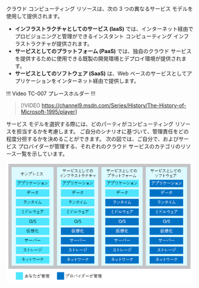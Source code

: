 クラウド コンピューティング リソースは、次の 3 つの異なるサービス モデルを使用して提供されます。

- **インフラストラクチャとしてのサービス (IaaS)** では、インターネット経由でプロビジョニングと管理ができるインスタント コンピューティング インフラストラクチャが提供されます。
- **サービスとしてのプラットフォーム (PaaS)** では、独自のクラウド サービスを提供するために使用できる既製の開発環境とデプロイ環境が提供されます。
- **サービスとしてのソフトウェア (SaaS)** は、Web ベースのサービスとしてアプリケーションをインターネット経由で提供します。

!!! Video TC-007 プレースホルダー !!!

> [!VIDEO https://channel9.msdn.com/Series/History/The-History-of-Microsoft-1995/player]

サービス モデルを選択する際には、どのパーティがコンピューティング リソースを担当するかを考慮します。 ご自分のシナリオに基づいて、管理責任をどの程度分担するかを決めることができます。 次の図では、ご自分で、およびサービス プロバイダーが管理する、それぞれのクラウド サービスのカテゴリのリソース一覧を示しています。

![クラウド サービスの各カテゴリの共有管理責任のレベルを示す図。](../media/3-shared-responsibility.png)
